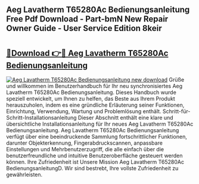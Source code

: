 ## Aeg Lavatherm T65280Ac Bedienungsanleitung Free Pdf Download - Part-bmN New Repair Owner Guide - User Service Edition 8keir

# <h2><a href="http://df24yyv.blite.top/?on=Aeg+Lavatherm+T65280Ac+Bedienungsanleitung">🔗Download 👉🔴 Aeg Lavatherm T65280Ac Bedienungsanleitung</a></h2>

[![Aeg Lavatherm T65280Ac Bedienungsanleitung new download](https://i.imgur.com/lujVjoI.png)](http://df24yyv.blite.top/?on=Aeg+Lavatherm+T65280Ac+Bedienungsanleitung)
Grüße und willkommen im Benutzerhandbuch für Ihr neu synchronisiertes Aeg Lavatherm T65280Ac Bedienungsanleitung. Dieses Handbuch wurde speziell entwickelt, um Ihnen zu helfen, das Beste aus Ihrem Produkt herauszuholen, indem es eine gründliche Erläuterung seiner Funktionen, Einrichtung, Verwendung, Wartung und Problemlösung enthält. Schritt-für-Schritt-Installationsanleitung Dieser Abschnitt enthält eine klare und übersichtliche Installationsanleitung für Ihr neues Aeg Lavatherm T65280Ac Bedienungsanleitung. Aeg Lavatherm T65280Ac Bedienungsanleitung verfügt über eine beeindruckende Sammlung fortschrittlicher Funktionen, darunter Objekterkennung, Fingerabdruckscannen, anpassbare Einstellungen und Mehrbenutzerzugriff, die alle einfach über die benutzerfreundliche und intuitive Benutzeroberfläche gesteuert werden können. Ihre Zufriedenheit ist Unsere Mission Aeg Lavatherm T65280Ac BedienungsanleitungD. Wir sind bestrebt, Ihre vollste Zufriedenheit zu gewährleisten.
